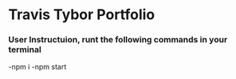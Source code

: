 # Travis Tybor Portfolio




###  User Instructuion, runt the following commands in your terminal
-npm i
-npm start



